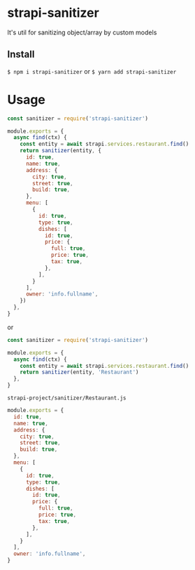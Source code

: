# strapi-sanitizer
It's util for sanitizing object/array by custom models

## Install
`$ npm i strapi-sanitizer`
or
`$ yarn add strapi-sanitizer`

# Usage
```javascript
const sanitizer = require('strapi-sanitizer')

module.exports = {
  async find(ctx) {
    const entity = await strapi.services.restaurant.find()
    return sanitizer(entity, {
      id: true,
      name: true,
      address: {
        city: true,
        street: true,
        build: true,
      },
      menu: [
        {
          id: true,
          type: true,
          dishes: [
            id: true,
            price: {
              full: true,
              price: true,
              tax: true,
            },
          ],
        }
      ],
      owner: 'info.fullname',
    })
  },
}
```

or

```javascript
const sanitizer = require('strapi-sanitizer')

module.exports = {
  async find(ctx) {
    const entity = await strapi.services.restaurant.find()
    return sanitizer(entity, 'Restaurant')
  },
}
```

`strapi-project/sanitizer/Restaurant.js`

```javascript
module.exports = {
  id: true,
  name: true,
  address: {
    city: true,
    street: true,
    build: true,
  },
  menu: [
    {
      id: true,
      type: true,
      dishes: [
        id: true,
        price: {
          full: true,
          price: true,
          tax: true,
        },
      ],
    }
  ],
  owner: 'info.fullname',
}
```
